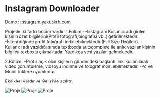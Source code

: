 # Instagram Downloader

Demo : [instagram.yakubkrh.com](https://instagram.yakubkrh.com)

Projede iki farklı bölüm vardır.
1.Bölüm ;
-Instagram Kullanıcı adı girilen kişinin özet bilgilerini(Profil fotoğrafı,biografisi vb..) getirilmektedir.
-İstenildiğinde profil fotoğrafı indirilebilmektedir.(Full Size Değildir).
-Kullanıcı adı yazıldığı sırada textboxda autocomplete ile anlık yazılan kişinin bilgileri texboxta çıkmaktadır. Yazdıkça yeni yazılan gelmektedir.

2.Bölüm;
-Profili açık olan kişilerin gönderideki bağlantı linki kullanılarak video görüntüleme, videoyu indirme ve fotoğraf indirilebilmektedir.
-Pc ve Mobil linklere uyumludur.

Eksikleri vardır ve Gelişime açıktır.


![Proje](https://instagram.yakubkrh.com/Resim1.jpg) 
![Proje](https://instagram.yakubkrh.com/Resim2.jpg) 
![Proje](https://instagram.yakubkrh.com/Resim3.jpg) 

